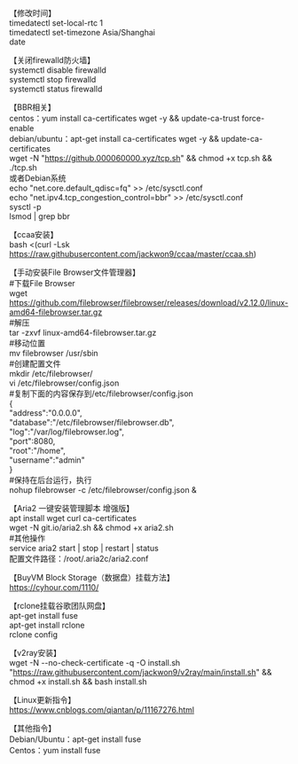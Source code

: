【修改时间】  
timedatectl set-local-rtc 1  
timedatectl set-timezone Asia/Shanghai  
date  
  
  
【关闭firewalld防火墙】  
systemctl disable firewalld  
systemctl stop firewalld  
systemctl status firewalld  
  
  
【BBR相关】  
centos：yum install ca-certificates wget -y && update-ca-trust force-enable  
debian/ubuntu：apt-get install ca-certificates wget -y && update-ca-certificates  
wget -N "https://github.000060000.xyz/tcp.sh" && chmod +x tcp.sh && ./tcp.sh  
或者Debian系统  
echo "net.core.default_qdisc=fq" >> /etc/sysctl.conf  
echo "net.ipv4.tcp_congestion_control=bbr" >> /etc/sysctl.conf  
sysctl -p  
lsmod | grep bbr  
  
   
【ccaa安装】  
bash <(curl -Lsk https://raw.githubusercontent.com/jackwon9/ccaa/master/ccaa.sh)  
  
   
【手动安装File Browser文件管理器】  
#下载File Browser  
wget https://github.com/filebrowser/filebrowser/releases/download/v2.12.0/linux-amd64-filebrowser.tar.gz  
#解压  
tar -zxvf linux-amd64-filebrowser.tar.gz  
#移动位置  
mv filebrowser /usr/sbin  
#创建配置文件  
mkdir /etc/filebrowser/  
vi /etc/filebrowser/config.json  
#复制下面的内容保存到/etc/filebrowser/config.json  
{  
      "address":"0.0.0.0",  
      "database":"/etc/filebrowser/filebrowser.db",  
      "log":"/var/log/filebrowser.log",  
      "port":8080,  
      "root":"/home",  
      "username":"admin"  
}    
#保持在后台运行，执行  
nohup filebrowser -c /etc/filebrowser/config.json &  
  
  
【Aria2 一键安装管理脚本 增强版】  
apt install wget curl ca-certificates  
wget -N git.io/aria2.sh && chmod +x aria2.sh  
#其他操作  
service aria2 start | stop | restart | status  
配置文件路径：/root/.aria2c/aria2.conf  
  
  
【BuyVM Block Storage（数据盘）挂载方法】  
https://cyhour.com/1110/  


【rclone挂载谷歌团队网盘】  
apt-get install fuse  
apt-get install rclone  
rclone config  

     
【v2ray安装】     
wget -N --no-check-certificate -q -O install.sh "https://raw.githubusercontent.com/jackwon9/v2ray/main/install.sh" && chmod +x install.sh && bash install.sh  

     
【Linux更新指令】  
https://www.cnblogs.com/qiantan/p/11167276.html  


【其他指令】  
Debian/Ubuntu：apt-get install fuse  
Centos：yum install fuse
